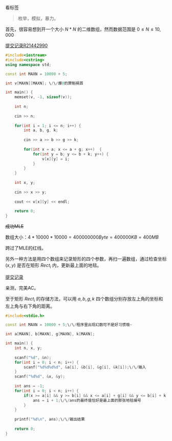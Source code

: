看标签

> 枚举，模拟，暴力。

首先，很容易想到开一个大小 $N * N$ 的二维数组，然而数据范围是 $0 ≤ N ≤10,000$

[提交记录R21442990](https:\/\/www.luogu.org\/fe\/record\/21442990)

```cpp
#include<iostream>
#include<cstring>
using namespace std;

const int MAXN = 10000 + 5;

int v[MAXN][MAXN]; \/\/爆0的罪魁祸首

int main() {
	memset(v, -1, sizeof(v));
	
	int n;
	
	cin >> n;
	
	for(int i = 1; i <= n; i++) {
		int a, b, g, k;
		
		cin >> a >> b >> g >> k;
		
		for(int x = a; x <= a + g; x++)  {
			for(int y = b; y <= b + k; y++) {
				v[x][y] = i;
			}
		}
	}
	
	int x, y;
	
	cin >> x >> y;
	
	cout << v[x][y] << endl;
	
	return 0;
}
```

~~成功MLE~~


数组大小：$4 * 10000 * 10000 = 400000000 Byte = 400000 KB = 400MB$

跨过了MLE的红线。

另外一种方法是用四个数组来记录矩形的四个参数，再扫一遍数组，通过检查坐标 $(x, y)$ 是否在矩形 $Rect_i$ 内，更新最上面的地毯。

[提交记录](https:\/\/www.luogu.org\/record\/show?rid=17813771)

亲测，完美AC。

至于矩形 $Rect_i$ 的存储方法，可以用 $a, b, g, k$ 四个数组分别存放左上角的坐标和左上角与右下角的距离。

```cpp
#include<stdio.h>

const int MAXN = 10000 + 5;\/\/程序里出现幻数可不是好习惯哦~

int a[MAXN], b[MAXN], g[MAXN], k[MAXN];

int main() {
    int n, x, y;
    
    scanf("%d", &n);
    for(int i = 0; i < n; i++) {
        scanf("%d%d%d%d", &a[i], &b[i], &g[i], &k[i]);\/\/输入
    }
    scanf("%d%d", &x, &y);
    
    int ans = -1;
    for(int i = 0; i < n; i++) {
        if(x >= a[i] && y >= b[i] && x <= a[i] + g[i] && y <= b[i] + k[i]) {
            ans = i + 1;\/\/ans的最终值恰好是最上面的那张地毯编号
        }
    }
    
    printf("%d\n", ans);\/\/输出结果
    
    return 0;
}
```